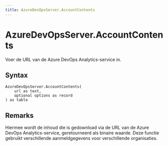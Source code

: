 ```yaml
---
title: AzureDevOpsServer.AccountContents
---
```


# AzureDevOpsServer.AccountContents


Voer de URL van de Azure DevOps Analytics-service in.


## Syntax

```powerquery
AzureDevOpsServer.AccountContents(
    url as text,
    optional options as record
) as table
```


## Remarks

Hiermee wordt de inhoud die is gedownload via de URL van de Azure DevOps Analytics-service, geretourneerd als binaire waarde. Deze functie gebruikt verschillende aanmeldgegevens voor verschillende organisaties.


